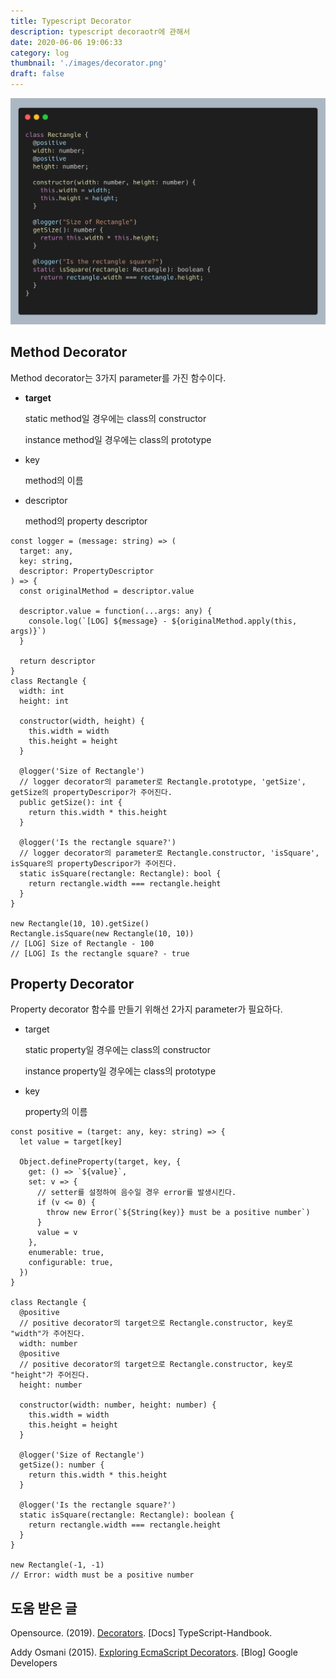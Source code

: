 ```yaml
---
title: Typescript Decorator
description: typescript decoraotr에 관해서
date: 2020-06-06 19:06:33
category: log
thumbnail: './images/decorator.png'
draft: false
---
```


![decorator](./images/decorator.png)

## Method Decorator

Method decorator는 3가지 parameter를 가진 함수이다.

- **target**

  static method일 경우에는 class의 constructor

  instance method일 경우에는 class의 prototype

- key

  method의 이름

- descriptor

  method의 property descriptor

```tsx
const logger = (message: string) => (
  target: any,
  key: string,
  descriptor: PropertyDescriptor
) => {
  const originalMethod = descriptor.value

  descriptor.value = function(...args: any) {
    console.log(`[LOG] ${message} - ${originalMethod.apply(this, args)}`)
  }

  return descriptor
}
class Rectangle {
  width: int
  height: int

  constructor(width, height) {
    this.width = width
    this.height = height
  }

  @logger('Size of Rectangle')
  // logger decorator의 parameter로 Rectangle.prototype, 'getSize', getSize의 propertyDescripor가 주어진다.
  public getSize(): int {
    return this.width * this.height
  }

  @logger('Is the rectangle square?')
  // logger decorator의 parameter로 Rectangle.constructor, 'isSquare', isSquare의 propertyDescripor가 주어진다.
  static isSquare(rectangle: Rectangle): bool {
    return rectangle.width === rectangle.height
  }
}

new Rectangle(10, 10).getSize()
Rectangle.isSquare(new Rectangle(10, 10))
// [LOG] Size of Rectangle - 100
// [LOG] Is the rectangle square? - true
```

## Property Decorator

Property decorator 함수를 만들기 위해선 2가지 parameter가 필요하다.

- target

  static property일 경우에는 class의 constructor

  instance property일 경우에는 class의 prototype

- key

  property의 이름

```tsx
const positive = (target: any, key: string) => {
  let value = target[key]

  Object.defineProperty(target, key, {
    get: () => `${value}`,
    set: v => {
      // setter를 설정하여 음수일 경우 error를 발생시킨다.
      if (v <= 0) {
        throw new Error(`${String(key)} must be a positive number`)
      }
      value = v
    },
    enumerable: true,
    configurable: true,
  })
}

class Rectangle {
  @positive
  // positive decorator의 target으로 Rectangle.constructor, key로 "width"가 주어진다.
  width: number
  @positive
  // positive decorator의 target으로 Rectangle.constructor, key로 "height"가 주어진다.
  height: number

  constructor(width: number, height: number) {
    this.width = width
    this.height = height
  }

  @logger('Size of Rectangle')
  getSize(): number {
    return this.width * this.height
  }

  @logger('Is the rectangle square?')
  static isSquare(rectangle: Rectangle): boolean {
    return rectangle.width === rectangle.height
  }
}

new Rectangle(-1, -1)
// Error: width must be a positive number
```

## 도움 받은 글

Opensource. (2019). [Decorators](https://www.typescriptlang.org/docs/handbook/decorators.html). [Docs] TypeScript-Handbook.

Addy Osmani (2015). [Exploring EcmaScript Decorators](https://medium.com/google-developers/exploring-es7-decorators-76ecb65fb841). [Blog] Google Developers
